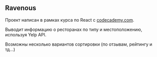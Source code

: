 ## Ravenous

Проект написан в рамках курса по React с [codecademy.com](codecademy.com).

Выводит информацию о ресторанах по типу и местоположению, используя Yelp API.

Возможны несколько вариантов сортировки (по отзывам, рейтингу и тд...)